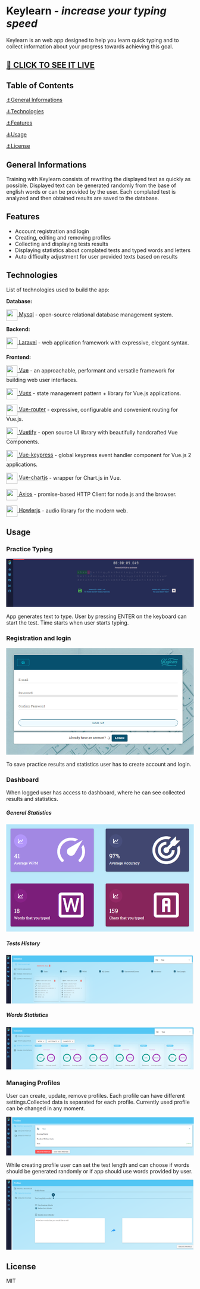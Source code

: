 # Keylearn _- increase your typing speed_

Keylearn is an web app designed to help you learn quick typing and to collect information about your progress towards
achieving this goal.

## [🔗 CLICK TO SEE IT LIVE](https://keylearn.rafaljagielski.pl)

## Table of Contents

[⚓General Informations](#general-informations)

[⚓Technologies](#technologies)

[⚓Features](#features)

[⚓Usage](#usage)

[⚓License](#license)

## General Informations

Training with Keylearn consists of rewriting the displayed text as quickly as possible. Displayed text can be generated
randomly from the base of english words or can be provided by the user. Each complated test is analyzed and then
obtained results are saved to the database.

## Features

- Account registration and login
- Creating, editing and removing profiles
- Collecting and displaying tests results
- Displaying statistics about complated tests and typed words and letters
- Auto difficulty adjustment for user provided texts based on results

## Technologies

List of technologies used to build the app:

**Database:**

<a href="https://www.mysql.com"><img src="https://github.com/rafJagCode/tech_icons/blob/main/mysql.png?raw=true" width="30" height="30" style="vertical-align:middle"/>
Mysql</a> - open-source relational database management system.

**Backend:**

<a href="https://laravel.com"><img src="https://github.com/rafJagCode/tech_icons/blob/main/laravel.png?raw=true" width="30" height="30" style="vertical-align:middle"/>
Laravel</a> - web application framework with expressive, elegant syntax.

**Frontend:**

<a href="https://vuejs.org"><img src="https://github.com/rafJagCode/tech_icons/blob/main/vue.png?raw=true" width="30" height="30" style="vertical-align:middle"/>
Vue</a> - an approachable, performant and versatile framework for building web user interfaces.

<a href="https://vuex.vuejs.org"><img src="https://github.com/rafJagCode/tech_icons/blob/main/vuex.png?raw=tru" width="30" height="30" style="vertical-align:middle"/>
Vuex</a> - state management pattern + library for Vue.js applications.

<a href="https://router.vuejs.org"><img src="https://github.com/rafJagCode/tech_icons/blob/main/vue-router.png?raw=tru" width="30" height="30" style="vertical-align:middle"/>
Vue-router</a> - expressive, configurable and convenient routing for Vue.js.

<a href="https://vuetifyjs.com"><img src="https://raw.githubusercontent.com/rafJagCode/tech_icons/289e0727706e12ff5296e4c0dd05cf5dbb4d62d2/vuetify.svg" width="30" height="30" style="vertical-align:middle"/>
Vuetify</a> - open source UI library with beautifully handcrafted Vue Components.

<a href="https://www.npmjs.com/package/vue-keypress"><img src="https://github.com/rafJagCode/tech_icons/blob/main/keypress.png?raw=true" width="30" height="30" style="vertical-align:middle"/>
Vue-keypress</a> - global keypress event handler component for Vue.js 2 applications.

<a href="https://vue-chartjs.org"><img src="https://github.com/rafJagCode/tech_icons/blob/main/chart.png?raw=true" width="30" height="30" style="vertical-align:middle"/>
Vue-chartjs</a> - wrapper for Chart.js in Vue.

<a href="https://axios-http.com"><img src="https://raw.githubusercontent.com/rafJagCode/tech_icons/01135de0f10196248f5472ee79bb8a826a553b7f/axios.svg" width="30" height="30" style="vertical-align:middle"/>
Axios</a> - promise-based HTTP Client for node.js and the browser.

<a href="https://howlerjs.com"><img src="https://raw.githubusercontent.com/rafJagCode/tech_icons/f7293832f26dd3ae3c3315f3dc28e1970df304c4/howler.svg" width="30" height="30" style="vertical-align:middle"/>
Howlerjs</a> - audio library for the modern web.

## Usage

### Practice Typing

![App Screenshot](./readme_images/keylearn_practice.png)

App generates text to type. User by pressing ENTER on the keyboard can start the test. Time starts when user starts
typing.

### Registration and login

![App Screenshot](./readme_images/keylearn_register.png)

To save practice results and statistics user has to create account and login.

### Dashboard

When logged user has access to dashboard, where he can see collected results and statistics.

##### General Statistics

![App Screenshot](./readme_images/keylearn_dashboard.png)

##### Tests History

![App Screenshot](./readme_images/keylearn_test_history.png)

##### Words Statistics

![App Screenshot](./readme_images/keylearn_words_statistics.png)

### Managing Profiles

User can create, update, remove profiles. Each profile can have different settings.Collected data is separated for each
profile. Currently used profile can be changed in any moment.

![App Screenshot](./readme_images/keylearn_profile_manager.png)

While creating profile user can set the test length and can choose if words should be generated randomly or if app
should use words provided by user.

![App Screenshot](./readme_images/keylearn_creating_profile.png)

## License

MIT

[mysql]: https://www.mysql.com
[laravel]: https://laravel.com
[vue]: https://vuejs.org
[vuetify]: https://vuetifyjs.com
[vue-chartjs]: https://vue-chartjs.org
[vue-keypress]: https://www.npmjs.com/package/vue-keypress
[vue-router]: https://router.vuejs.org
[vuex]: https://vuex.vuejs.org
[vue-axios]: https://www.npmjs.com/package/vue-axios
[howler.js]: https://howlerjs.com

